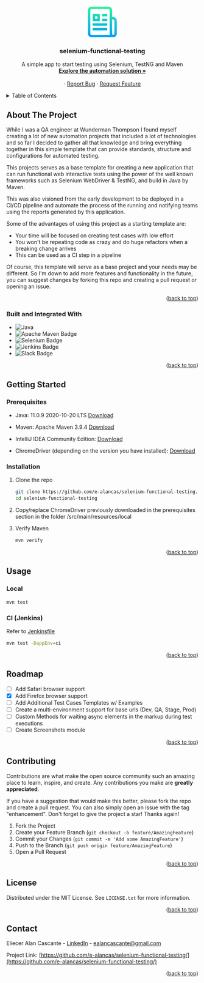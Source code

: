 <!-- PROJECT LOGO -->
<br />
<div align="center">
  <a href="https://github.com/e-alancas/selenium-functional-testing">
    <img src="images/logo.png" alt="Logo" width="80" height="80">
  </a>

  <h3 align="center">selenium-functional-testing</h3>

  <p align="center">
    A simple app to start testing using Selenium, TestNG and Maven
    <br />
    <a href="https://github.com/e-alancas/selenium-functional-testing"><strong>Explore the automation solution »</strong></a>
    <br />
    <br />
    ·
    <a href="https://github.com/e-alancas/selenium-functional-testing/issues">Report Bug</a>
    ·
    <a href="https://github.com/e-alancas/selenium-functional-testing/issues">Request Feature</a>
  </p>
</div>



<!-- TABLE OF CONTENTS -->
<details>
  <summary>Table of Contents</summary>
  <ol>
    <li>
      <a href="#about-the-project">About The Project</a>
      <ul>
        <li><a href="#built-and-integrated-with">Built and Integrated With </a></li>
      </ul>
    </li>
    <li>
      <a href="#getting-started">Getting Started</a>
      <ul>
        <li><a href="#prerequisites">Prerequisites</a></li>
        <li><a href="#installation">Installation</a></li>
      </ul>
    </li>
    <li><a href="#usage">Usage</a></li>
    <li><a href="#roadmap">Roadmap</a></li>
    <li><a href="#contributing">Contributing</a></li>
    <li><a href="#license">License</a></li>
    <li><a href="#contact">Contact</a></li>
  </ol>
</details>



<!-- ABOUT THE PROJECT -->
## About The Project

While I was a QA engineer at Wunderman Thompson I found myself creating a lot of new automation projects that included a lot of technologies and so far I decided to gather all that knowledge and bring everything together in this simple template that can provide standards, structure and configurations for automated testing.

This projects serves as a base template for creating a new application that can run functional web interactive tests using the power of the well known frameworks such as Selenium WebDriver & TestNG, and build in Java by Maven.

This was also visioned from the early development to be deployed in a CI/CD pipeline and automate the process of the running and notifying teams using the reports generated by this application.

Some of the advantages of using this project as a starting template are:
* Your time will be focused on creating test cases with low effort
* You won't be repeating code as crazy and do huge refactors when a breaking change arrives
* This can be used as a CI step in a pipeline

Of course, this template will serve as a base project and your needs may be different. So I'm down to add more features and functionality in the future, you can suggest changes by forking this repo and creating a pull request or opening an issue.

<p align="right">(<a href="#readme-top">back to top</a>)</p>



### Built and Integrated With

* ![Java](https://img.shields.io/badge/java-%23ED8B00.svg?style=for-the-badge&logo=openjdk&logoColor=white)
* ![Apache Maven Badge](https://img.shields.io/badge/Apache%20Maven-C71A36?logo=apachemaven&logoColor=fff&style=for-the-badge)
* ![Selenium Badge](https://img.shields.io/badge/Selenium-43B02A?logo=selenium&logoColor=fff&style=for-the-badge)
* ![Jenkins Badge](https://img.shields.io/badge/Jenkins-D24939?style=for-the-badge&logo=Jenkins&logoColor=white)
* ![Slack Badge](https://img.shields.io/badge/Slack-4A154B?style=for-the-badge&logo=slack&logoColor=white)

<p align="right">(<a href="#readme-top">back to top</a>)</p>

<!-- GETTING STARTED -->
## Getting Started

### Prerequisites
* Java: 11.0.9 2020-10-20 LTS [Download](https://www.java.com/en/download/help/download_options.html)

* Maven: Apache Maven 3.9.4 [Download](https://maven.apache.org/download.cgi)

* IntelliJ IDEA Community Edition: [Download](https://www.jetbrains.com/idea/download/)

* ChromeDriver (depending on the version you have installed): [Download](https://googlechromelabs.github.io/chrome-for-testing/) 

### Installation

1. Clone the repo
   ```sh
   git clone https://github.com/e-alancas/selenium-functional-testing.git
   cd selenium-functional-testing
   ```
2. Copy/replace ChromeDriver previously downloaded in the prerequisites section in the folder /src/main/resources/local

3. Verify Maven
   ```sh
   mvn verify
   ```

<p align="right">(<a href="#readme-top">back to top</a>)</p>


## Usage

### Local
   ```sh
   mvn test
   ```
### CI (Jenkins)
Refer to [Jenkinsfile](https://github.com/e-alancas/selenium-functional-testing/blob/main/Jenkinsfile)
   ```sh
   mvn test -DappEnv=ci
   ```

<p align="right">(<a href="#readme-top">back to top</a>)</p>

## Roadmap

- [ ] Add Safari browser support
- [X] Add Firefox browser support
- [ ] Add Additional Test Cases Templates w/ Examples
- [ ] Create a multi-environment support for base urls (Dev, QA, Stage, Prod)
- [ ] Custom Methods for waiting async elements in the markup during test executions
- [ ] Create Screenshots module

<p align="right">(<a href="#readme-top">back to top</a>)</p>

## Contributing

Contributions are what make the open source community such an amazing place to learn, inspire, and create. Any contributions you make are **greatly appreciated**.

If you have a suggestion that would make this better, please fork the repo and create a pull request. You can also simply open an issue with the tag "enhancement".
Don't forget to give the project a star! Thanks again!

1. Fork the Project
2. Create your Feature Branch (`git checkout -b feature/AmazingFeature`)
3. Commit your Changes (`git commit -m 'Add some AmazingFeature'`)
4. Push to the Branch (`git push origin feature/AmazingFeature`)
5. Open a Pull Request

<p align="right">(<a href="#readme-top">back to top</a>)</p>



<!-- LICENSE -->
## License

Distributed under the MIT License. See `LICENSE.txt` for more information.

<p align="right">(<a href="#readme-top">back to top</a>)</p>



<!-- CONTACT -->
## Contact

Eliecer Alan Cascante - [LinkedIn](https://www.linkedin.com/in/eliecer-alan-cascante/) - ealancascante@gmail.com

Project Link: [https://github.com/e-alancas/selenium-functional-testing/](https://github.com/e-alancas/selenium-functional-testing/)

<p align="right">(<a href="#readme-top">back to top</a>)</p>